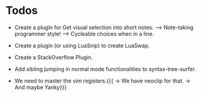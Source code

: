 # Todos

- Create a plugin for Get visual selection into short notes.
  --> Note-taking programmer style!
  --> Cycleable choices when in a line.

- Create a plugin (or using LuaSnip) to create LuaSwap.
- Create a StackOverflow Plugin.

- Add sibling jumping in normal mode functionalities to syntax-tree-surfer.

- We need to master the vim registers.{{{
  -> We have neoclip for that.
  -> And maybe Yanky}}}
